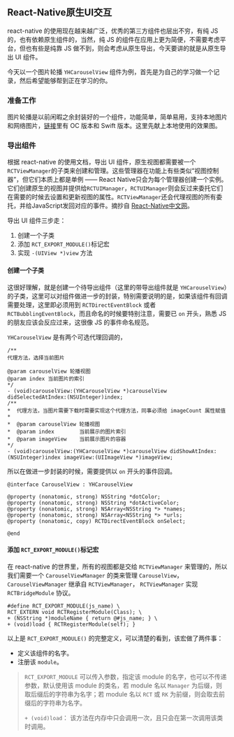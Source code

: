 ## React-Native原生UI交互
react-native 的使用现在越来越广泛，优秀的第三方组件也层出不穷，有纯 JS 的，也有依赖原生组件的，当然，纯 JS 的组件在应用上更为简便，不需要考虑平台，但也有些是纯靠 JS 做不到，则会考虑从原生导出，今天要讲的就是从原生导出 UI 组件。

今天以一个图片轮播 `YHCarouselView` 组件为例，首先是为自己的学习做一个记录，然后希望能够帮到正在学习的你。

### 准备工作
图片轮播是以前闲暇之余封装好的一个组件，功能简单，简单易用，支持本地图片和网络图片，[链接](https://github.com/redye/YHViewKit)里有 OC 版本和 Swift 版本。这里先献上本地使用的效果图。

### 导出组件
根据 react-native 的使用文档，导出 UI 组件，原生视图都需要被一个`RCTViewManager`的子类来创建和管理。这些管理器在功能上有些类似“视图控制器”，但它们本质上都是单例 —— React Native只会为每个管理器创建一个实例。它们创建原生的视图并提供给`RCTUIManager`，`RCTUIManager`则会反过来委托它们在需要的时候去设置和更新视图的属性。`RCTViewManager`还会代理视图的所有委托，并给JavaScript发回对应的事件。摘抄自 [React-Native中文网](http://reactnative.cn/docs/0.48/native-component-ios.html#content)。

导出 UI 组件三步走：

1. 创建一个子类
2. 添加 `RCT_EXPORT_MODULE()`标记宏
3. 实现 `-(UIView *)view` 方法

#### 创建一个子类
这很好理解，就是创建一个待导出组件（这里的带导出组件就是 `YHCarouselView`）的子类，这里可以对组件做进一步的封装，特别需要说明的是，如果该组件有回调需要处理，这里即必须用到 `RCTDirectEventBlock` 或者 `RCTBubblingEventBlock`，而且命名的时候要特别注意，需要已 `on` 开头，熟悉 JS 的朋友应该会反应过来，这很像 JS 的事件命名规范。

`YHCarouselView` 是有两个可选代理回调的，
		
	/**
 	代理方法，选择当前图片

 	@param carouselView 轮播视图
 	@param index 当前图片的索引
 	*/
	- (void)carouselView:(YHCarouselView *)carouselView didSelectedAtIndex:(NSUInteger)index;
	/**
 	*  代理方法，当图片需要下载时需要实现这个代理方法，同事必须给 imageCount 属性赋值
 	*
 	*  @param carouselView 轮播视图
 	*  @param index        当前展示的图片索引
 	*  @param imageView    当前展示图片的容器
 	*/
	- (void)carouselView:(YHCarouselView *)carouselView didShowAtIndex:(NSUInteger)index imageView:(UIImageView *)imageView;
		
所以在做进一步封装的时候，需要提供以 `on` 开头的事件回调。

	@interface CarouselView : YHCarouselView

	@property (nonatomic, strong) NSString *dotColor;
	@property (nonatomic, strong) NSString *dotActiveColor;
	@property (nonatomic, strong) NSArray<NSString *> *names;
	@property (nonatomic, strong) NSArray<NSString *> *urls;
	@property (nonatomic, copy) RCTDirectEventBlock onSelect;
	
	@end

#### 添加 `RCT_EXPORT_MODULE()`标记宏
在 react-native 的世界里，所有的视图都是交给 `RCTViewManager` 来管理的，所以我们需要一个 `CarouselViewManager` 的类来管理 `CarouselView`，`CarouselViewManager` 继承自 `RCTViewManager`， `RCTViewManager` 实现 `RCTBridgeModule` 协议。
	
	#define RCT_EXPORT_MODULE(js_name) \
	RCT_EXTERN void RCTRegisterModule(Class); \
	+ (NSString *)moduleName { return @#js_name; } \
	+ (void)load { RCTRegisterModule(self); }
	
以上是 `RCT_EXPORT_MODULE()` 的完整定义，可以清楚的看到，该宏做了两件事：

* 定义该组件的名字。
* 注册该 `module`。

> `RCT_EXPORT_MODULE` 可以传入参数，指定该 module 的名字，也可以不传递参数，默认使用该 module 的类名，若 module 名以 `Manager` 为后缀，则取后缀后的字符串为名字；若 module 名以 `RCT` 或 `RK` 为前缀，则会取去前缀后的字符串为名字。
> 
> `+ (void)load`：  该方法在内存中只会调用一次，且只会在第一次调用该类时调用。
